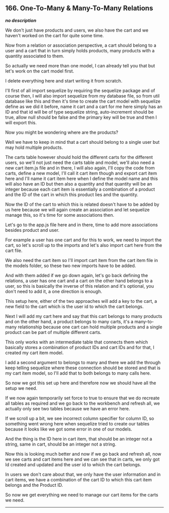## 166. One-To-Many & Many-To-Many Relations

<strong><em>no description</em></strong>

We don't just have products and users, we also have the cart and we haven't
worked on the cart for quite some time. 

Now from a relation or association perspective, a cart should belong to a user
and a cart that in turn simply holds products, many products with a quantity
associated to them. 

So actually we need more than one model, I can already tell you that but let's
work on the cart model first. 

I delete everything here and start writing it from scratch. 

I'll first of all import sequelize by requiring the sequelize package and of
course then, I will also import sequelize from my database file, so from util
database like this and then it's time to create the cart model with sequelize
define as we did it before, name it cart and a cart for me here simply has an ID
and that id will be of type sequelize string, auto-increment should be true,
allow null should be false and the primary key will be true and then I will
export this. 

Now you might be wondering where are the products? 

Well we have to keep in mind that a cart should belong to a single user but may
hold multiple products. 

The carts table however should hold the different carts for the different users,
so we'll not just need the carts table and model, we'll also need a new cart
item.js file and in there, I will also again, I'll copy the code from carts,
define a new model, I'll call it cart item though and export cart item here and
I'll name it cart item here when I define the model name and this will also have
an ID but then also a quantity and that quantity will be an integer because each
cart item is essentially a combination of a product and the ID of the cart in
which this product lies and the quantity. 

Now the ID of the cart to which this is related doesn't have to be added by us
here because we will again create an association and let sequelize manage this,
so it's time for some associations then. 

Let's go to the app.js file here and in there, time to add more associations
besides product and user. 

For example a user has one cart and for this to work, we need to import the
cart, so let's scroll up to the imports and let's also import cart here from the
cart file. 

We also need the cart item so I'll import cart item from the cart item file in
the models folder, so these two new imports have to be added. 

And with them added if we go down again, let's go back defining the relations, a
user has one cart and a cart on the other hand belongs to a user, so this is
basically the inverse of this relation and it's optional, you don't need to add
it, a one direction is enough. 

This setup here, either of the two approaches will add a key to the cart, a new
field to the cart which is the user id to which the cart belongs. 

Next I will add my cart here and say that this cart belongs to many products and
on the other hand, a product belongs to many carts, it's a many-to-many
relationship because one cart can hold multiple products and a single product
can be part of multiple different carts. 

This only works with an intermediate table that connects them which basically
stores a combination of product IDs and cart IDs and for that, I created my cart
item model. 

I add a second argument to belongs to many and there we add the through keep
telling sequelize where these connection should be stored and that is my cart
item model, so I'll add that to both belongs to many calls here. 

So now we got this set up here and therefore now we should have all the setup we
need. 

If we now again temporarily set force to true to ensure that we do recreate all
tables as required and we go back to the workbench and refresh all, we actually
only see two tables because we have an error here. 

If we scroll up a bit, we see incorrect column specifier for column ID, so
something went wrong here when sequelize tried to create our tables because it
looks like we got some error in one of our models. 

And the thing is the ID here in cart item, that should be an integer not a
string, same in cart, should be an integer not a string. 

Now this is looking much better and now if we go back and refresh all, now we
see carts and cart items here and we can see that in carts, we only got Id
created and updated and the user id to which the cart belongs. 

In users we don't care about that, we only have the user information and in cart
items, we have a combination of the cart ID to which this cart item belongs and
the Product ID. 

So now we get everything we need to manage our cart items for the carts we need.


---